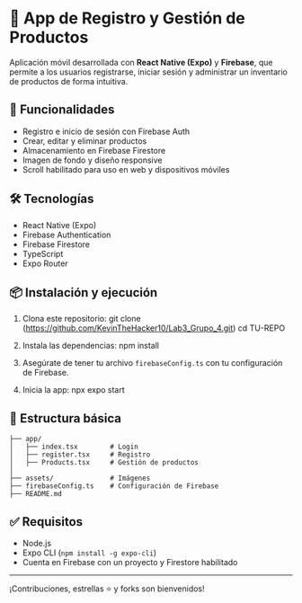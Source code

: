 # 🛒 App de Registro y Gestión de Productos

Aplicación móvil desarrollada con **React Native (Expo)** y **Firebase**, que permite a los usuarios registrarse, iniciar sesión y administrar un inventario de productos de forma intuitiva.

## 🚀 Funcionalidades

- Registro e inicio de sesión con Firebase Auth
- Crear, editar y eliminar productos
- Almacenamiento en Firebase Firestore
- Imagen de fondo y diseño responsive
- Scroll habilitado para uso en web y dispositivos móviles

## 🛠️ Tecnologías

- React Native (Expo)
- Firebase Authentication
- Firebase Firestore
- TypeScript
- Expo Router

## 📦 Instalación y ejecución

1. Clona este repositorio:
   git clone (https://github.com/KevinTheHacker10/Lab3_Grupo_4.git)
   cd TU-REPO

2. Instala las dependencias:
   npm install

3. Asegúrate de tener tu archivo `firebaseConfig.ts` con tu configuración de Firebase.

4. Inicia la app:
   npx expo start

## 📁 Estructura básica

```
├── app/
│   ├── index.tsx        # Login
│   ├── register.tsx     # Registro
│   ├── Products.tsx     # Gestión de productos
│
├── assets/              # Imágenes
├── firebaseConfig.ts    # Configuración de Firebase
├── README.md
```

## ✅ Requisitos

* Node.js
* Expo CLI (`npm install -g expo-cli`)
* Cuenta en Firebase con un proyecto y Firestore habilitado

---

¡Contribuciones, estrellas ⭐ y forks son bienvenidos!

```

